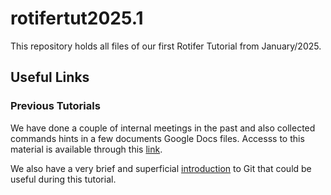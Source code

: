 # rotifertut2025.1
This repository holds all files of our first Rotifer Tutorial from January/2025.

## Useful Links

### Previous Tutorials
We have done a couple of internal meetings in the past and also collected commands hints in a few documents Google Docs files.
Accesss to this material is available through this [link](https://drive.google.com/drive/u/0/folders/1GFlBcLrO9FAa0_Ghcse4KP3Kl-xmIB63).

We also have a very brief and superficial [introduction](https://docs.google.com/presentation/d/1UcpmnVB32hd9oeU-VvaZSlt5K27fkAjgHrYku_vMMXw/edit#slide=id.p19) to Git that could be useful during this tutorial.

